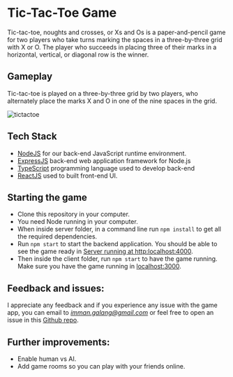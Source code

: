 # Tic-Tac-Toe Game

Tic-tac-toe, noughts and crosses, or Xs and Os is a paper-and-pencil game for two players who take turns marking the spaces in a three-by-three grid with X or O. The player who succeeds in placing three of their marks in a horizontal, vertical, or diagonal row is the winner.

## Gameplay

Tic-tac-toe is played on a three-by-three grid by two players, who alternately place the marks X and O in one of the nine spaces in the grid.

![tictactoe](https://user-images.githubusercontent.com/87266699/150713444-273462c1-3731-437e-856b-1bbec485f108.gif)

## Tech Stack

-   [NodeJS](https://nodejs.org/en/) for our back-end JavaScript runtime environment.
-   [ExpressJS](https://expressjs.com/) back-end web application framework for Node.js
-   [TypeScript](https://www.typescriptlang.org/) programming language used to develop back-end
-   [ReactJS](https://reactjs.org/) used to built front-end UI.

## Starting the game

-   Clone this repository in your computer.
-   You need Node running in your computer.
-   When inside server folder, in a command line run `npm install` to get all the required dependencies.
-   Run `npm start` to start the backend application. You should be able to see the game ready in [Server running at http:localhost:4000](http://localhost:4000/).
-   Then inside the client folder, run `npm start` to have the game running. Make sure you have the game running in [localhost:3000](http://localhost:3000).

## Feedback and issues:

I appreciate any feedback and if you experience any issue with the game app, you can email to *imman.galang@gmail.com* or feel free to open an issue in this [Github repo](https://github.com/immangalang/tic-tac-toe-game/issues).

## Further improvements:

-   Enable human vs AI.
-   Add game rooms so you can play with your friends online.
